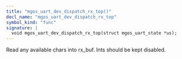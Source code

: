 ```yaml
---
title: "mgos_uart_dev_dispatch_rx_top()"
decl_name: "mgos_uart_dev_dispatch_rx_top"
symbol_kind: "func"
signature: |
  void mgos_uart_dev_dispatch_rx_top(struct mgos_uart_state *us);
---
```


Read any available chars into rx_buf. Ints should be kept disabled. 

